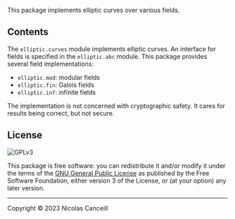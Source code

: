 This package implements elliptic curves over various fields.

## Contents

The `elliptic.curves` module implements elliptic curves. An interface for fields is specified in the `elliptic.abc` module. This package provides several field implementations:
- `elliptic.mod`: modular fields
- `elliptic.fin`: Galois fields
- `elliptic.inf`: infinite fields

The implementation is not concerned with cryptographic safety. It cares for results being correct, but not secure.

## License

![GPLv3](https://www.gnu.org/graphics/gplv3-or-later.png)

This package is free software: you can redistribute it and/or modify it under the terms of the [GNU General Public License](https://www.gnu.org/licenses/) as published by the Free Software Foundation, either version 3 of the License, or (at your option) any later version.

***

Copyright © 2023 Nicolas Canceill
